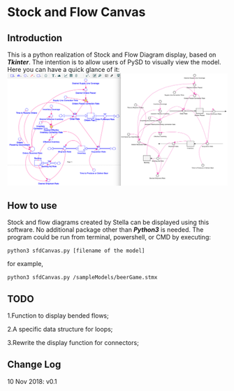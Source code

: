 # Stock and Flow Canvas

## Introduction
This is a python realization of Stock and Flow Diagram display, based on ***Tkinter***.
The intention is to allow users of PySD to visually view the model.
Here you can have a quick glance of it:
![ScreenShot](screenShot_01.png)
## How to use
Stock and flow diagrams created by Stella can be displayed using this software.
No additional package other than ***Python3*** is needed.
The program could be run from terminal, powershell, or CMD by executing:
```
python3 sfdCanvas.py [filename of the model]
```
for example,
```
python3 sfdCanvas.py /sampleModels/beerGame.stmx
```
## TODO
1.Function to display bended flows;

2.A specific data structure for loops;

3.Rewrite the display function for connectors;

## Change Log
10 Nov 2018: v0.1
